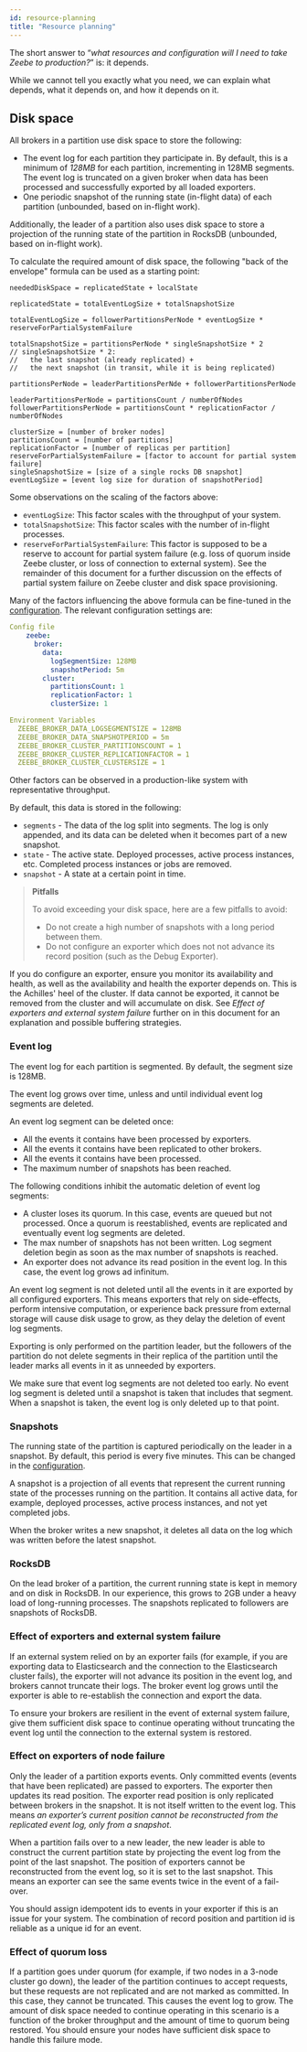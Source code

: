 ```yaml
---
id: resource-planning
title: "Resource planning"
---
```


The short answer to “_what resources and configuration will I need to take Zeebe to production?_” is: it depends.

While we cannot tell you exactly what you need, we can explain what depends, what it depends on, and how it depends on it.

## Disk space

All brokers in a partition use disk space to store the following:

- The event log for each partition they participate in. By default, this is a minimum of _128MB_ for each partition, incrementing in 128MB segments. The event log is truncated on a given broker when data has been processed and successfully exported by all loaded exporters.
- One periodic snapshot of the running state (in-flight data) of each partition (unbounded, based on in-flight work).

Additionally, the leader of a partition also uses disk space to store a projection of the running state of the partition in RocksDB (unbounded, based on in-flight work).

To calculate the required amount of disk space, the following "back of the envelope" formula can be used as a starting point:

```
neededDiskSpace = replicatedState + localState

replicatedState = totalEventLogSize + totalSnapshotSize

totalEventLogSize = followerPartitionsPerNode * eventLogSize * reserveForPartialSystemFailure

totalSnapshotSize = partitionsPerNode * singleSnapshotSize * 2
// singleSnapshotSize * 2:
//   the last snapshot (already replicated) +
//   the next snapshot (in transit, while it is being replicated)

partitionsPerNode = leaderPartitionsPerNde + followerPartitionsPerNode

leaderPartitionsPerNode = partitionsCount / numberOfNodes
followerPartitionsPerNode = partitionsCount * replicationFactor / numberOfNodes

clusterSize = [number of broker nodes]
partitionsCount = [number of partitions]
replicationFactor = [number of replicas per partition]
reserveForPartialSystemFailure = [factor to account for partial system failure]
singleSnapshotSize = [size of a single rocks DB snapshot]
eventLogSize = [event log size for duration of snapshotPeriod]
```

Some observations on the scaling of the factors above:

- `eventLogSize`: This factor scales with the throughput of your system.
- `totalSnapshotSize`: This factor scales with the number of in-flight processes.
- `reserveForPartialSystemFailure`: This factor is supposed to be a reserve to account for partial system failure (e.g. loss of quorum inside Zeebe cluster, or loss of connection to external system). See the remainder of this document for a further discussion on the effects of partial system failure on Zeebe cluster and disk space provisioning.

Many of the factors influencing the above formula can be fine-tuned in the [configuration](../configuration/configuration.md). The relevant configuration settings are:

```yaml
Config file
    zeebe:
      broker:
        data:
          logSegmentSize: 128MB
          snapshotPeriod: 5m
        cluster:
          partitionsCount: 1
          replicationFactor: 1
          clusterSize: 1

Environment Variables
  ZEEBE_BROKER_DATA_LOGSEGMENTSIZE = 128MB
  ZEEBE_BROKER_DATA_SNAPSHOTPERIOD = 5m
  ZEEBE_BROKER_CLUSTER_PARTITIONSCOUNT = 1
  ZEEBE_BROKER_CLUSTER_REPLICATIONFACTOR = 1
  ZEEBE_BROKER_CLUSTER_CLUSTERSIZE = 1
```

Other factors can be observed in a production-like system with representative throughput.

By default, this data is stored in the following:

- `segments` - The data of the log split into segments. The log is only appended, and its data can be deleted when it becomes part of a new snapshot.
- `state` - The active state. Deployed processes, active process instances, etc. Completed process instances or jobs are removed.
- `snapshot` - A state at a certain point in time.

> **Pitfalls**
>
> To avoid exceeding your disk space, here are a few pitfalls to avoid:
>
> - Do not create a high number of snapshots with a long period between them.
> - Do not configure an exporter which does not not advance its record position (such as the Debug Exporter).

If you do configure an exporter, ensure you monitor its availability and health, as well as the availability and health the exporter depends on.
This is the Achilles' heel of the cluster. If data cannot be exported, it cannot be removed from the cluster and will accumulate on disk. See _Effect of exporters and external system failure_ further on in this document for an explanation and possible buffering strategies.

### Event log

The event log for each partition is segmented. By default, the segment size is 128MB.

The event log grows over time, unless and until individual event log segments are deleted.

An event log segment can be deleted once:

- All the events it contains have been processed by exporters.
- All the events it contains have been replicated to other brokers.
- All the events it contains have been processed.
- The maximum number of snapshots has been reached.

The following conditions inhibit the automatic deletion of event log segments:

- A cluster loses its quorum. In this case, events are queued but not processed. Once a quorum is reestablished, events are replicated and eventually event log segments are deleted.
- The max number of snapshots has not been written. Log segment deletion begin as soon as the max number of snapshots is reached.
- An exporter does not advance its read position in the event log. In this case, the event log grows ad infinitum.

An event log segment is not deleted until all the events in it are exported by all configured exporters. This means exporters that rely on side-effects, perform intensive computation, or experience back pressure from external storage will cause disk usage to grow, as they delay the deletion of event log segments.

Exporting is only performed on the partition leader, but the followers of the partition do not delete segments in their replica of the partition until the leader marks all events in it as unneeded by exporters.

We make sure that event log segments are not deleted too early. No event log segment is deleted until a snapshot is taken that includes that segment. When a snapshot is taken, the event log is only deleted up to that point.

### Snapshots

The running state of the partition is captured periodically on the leader in a snapshot. By default, this period is every five minutes. This can be changed in the [configuration](../configuration/configuration.md).

A snapshot is a projection of all events that represent the current running state of the processes running on the partition. It contains all active data, for example, deployed processes, active process instances, and not yet completed jobs.

When the broker writes a new snapshot, it deletes all data on the log which was written before the latest snapshot.

### RocksDB

On the lead broker of a partition, the current running state is kept in memory and on disk in RocksDB. In our experience, this grows to 2GB under a heavy load of long-running processes. The snapshots replicated to followers are snapshots of RocksDB.

### Effect of exporters and external system failure

If an external system relied on by an exporter fails (for example, if you are exporting data to Elasticsearch and the connection to the Elasticsearch cluster fails), the exporter will not advance its position in the event log, and brokers cannot truncate their logs. The broker event log grows until the exporter is able to re-establish the connection and export the data.

To ensure your brokers are resilient in the event of external system failure, give them sufficient disk space to continue operating without truncating the event log until the connection to the external system is restored.

### Effect on exporters of node failure

Only the leader of a partition exports events. Only committed events (events that have been replicated) are passed to exporters. The exporter then updates its read position. The exporter read position is only replicated between brokers in the snapshot. It is not itself written to the event log. This means _an exporter’s current position cannot be reconstructed from the replicated event log, only from a snapshot_.

When a partition fails over to a new leader, the new leader is able to construct the current partition state by projecting the event log from the point of the last snapshot. The position of exporters cannot be reconstructed from the event log, so it is set to the last snapshot. This means an exporter can see the same events twice in the event of a fail-over.

You should assign idempotent ids to events in your exporter if this is an issue for your system. The combination of record position and partition id is reliable as a unique id for an event.

### Effect of quorum loss

If a partition goes under quorum (for example, if two nodes in a 3-node cluster go down), the leader of the partition continues to accept requests, but these requests are not replicated and are not marked as committed. In this case, they cannot be truncated. This causes the event log to grow. The amount of disk space needed to continue operating in this scenario is a function of the broker throughput and the amount of time to quorum being restored. You should ensure your nodes have sufficient disk space to handle this failure mode.

